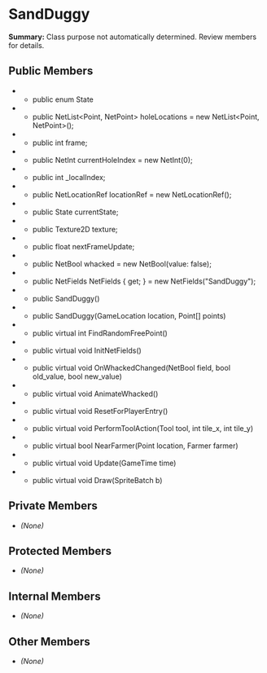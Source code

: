 # SandDuggy

**Summary:** Class purpose not automatically determined. Review members for details.

## Public Members
- - public enum State
- - public NetList<Point, NetPoint> holeLocations = new NetList<Point, NetPoint>();
- - public int frame;
- - public NetInt currentHoleIndex = new NetInt(0);
- - public int _localIndex;
- - public NetLocationRef locationRef = new NetLocationRef();
- - public State currentState;
- - public Texture2D texture;
- - public float nextFrameUpdate;
- - public NetBool whacked = new NetBool(value: false);
- - public NetFields NetFields { get; } = new NetFields("SandDuggy");
- - public SandDuggy()
- - public SandDuggy(GameLocation location, Point[] points)
- - public virtual int FindRandomFreePoint()
- - public virtual void InitNetFields()
- - public virtual void OnWhackedChanged(NetBool field, bool old_value, bool new_value)
- - public virtual void AnimateWhacked()
- - public virtual void ResetForPlayerEntry()
- - public virtual void PerformToolAction(Tool tool, int tile_x, int tile_y)
- - public virtual bool NearFarmer(Point location, Farmer farmer)
- - public virtual void Update(GameTime time)
- - public virtual void Draw(SpriteBatch b)

## Private Members
- *(None)*

## Protected Members
- *(None)*

## Internal Members
- *(None)*

## Other Members
- *(None)*
